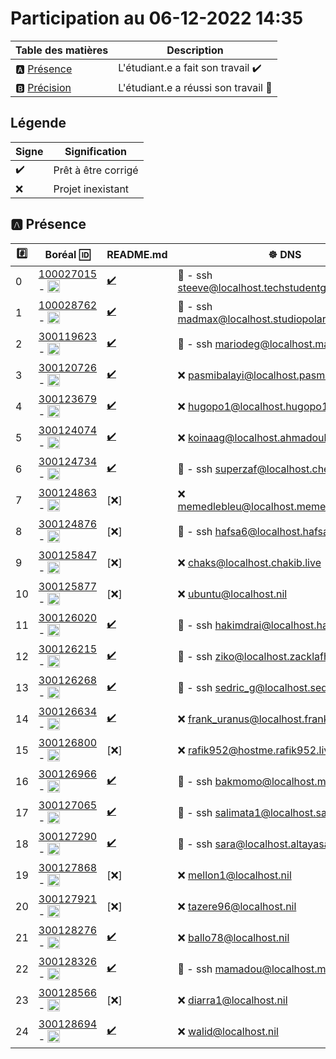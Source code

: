 # Participation au 06-12-2022 14:35

| Table des matières            | Description                                             |
|-------------------------------|---------------------------------------------------------|
| :a: [Présence](#a-présence)   | L'étudiant.e a fait son travail    :heavy_check_mark:   |
| :b: [Précision](#b-précision) | L'étudiant.e a réussi son travail  :tada:               |

## Légende

| Signe              | Signification                 |
|--------------------|-------------------------------|
| :heavy_check_mark: | Prêt à être corrigé           |
| :x:                | Projet inexistant             |

## :a: Présence

|:hash:| Boréal :id:                | README.md   | :wheel_of_dharma: DNS |
|------|----------------------------|-------------|------------------------|
| 0 | [100027015](../100027015) - <image src='https://avatars0.githubusercontent.com/u/97314874?s=460&v=4' width=20 height=20></image> | [:heavy_check_mark:](../100027015/README.md) | :tada: - ssh steeve@localhost.techstudentguide.software |
| 1 | [100028762](../100028762) - <image src='https://avatars0.githubusercontent.com/u/96226008?s=460&v=4' width=20 height=20></image> | [:heavy_check_mark:](../100028762/README.md) | :tada: - ssh madmax@localhost.studiopolaris.games |
| 2 | [300119623](../300119623) - <image src='https://avatars0.githubusercontent.com/u/97314467?s=460&v=4' width=20 height=20></image> | [:heavy_check_mark:](../300119623/README.md) | :tada: - ssh mariodeg@localhost.mariode.tech |
| 3 | [300120726](../300120726) - <image src='https://avatars0.githubusercontent.com/u/105461057?s=460&v=4' width=20 height=20></image> | [:heavy_check_mark:](../300120726/README.md) | :x: pasmibalayi@localhost.pasmibalayi.tech |
| 4 | [300123679](../300123679) - <image src='https://avatars0.githubusercontent.com/u/105458655?s=460&v=4' width=20 height=20></image> | [:heavy_check_mark:](../300123679/README.md) | :x: hugopo1@localhost.hugopo1.tech |
| 5 | [300124074](../300124074) - <image src='https://avatars0.githubusercontent.com/u/97147101?s=460&v=4' width=20 height=20></image> | [:heavy_check_mark:](../300124074/README.md) | :x: koinaag@localhost.ahmadoukoina.tech |
| 6 | [300124734](../300124734) - <image src='https://avatars0.githubusercontent.com/u/94937145?s=460&v=4' width=20 height=20></image> | [:heavy_check_mark:](../300124734/README.md) | :tada: - ssh superzaf@localhost.cherkaoui.tech |
| 7 | [300124863](../300124863) - <image src='https://avatars0.githubusercontent.com/u/97644305?s=460&v=4' width=20 height=20></image> | [:x:] | :x: memedlebleu@localhost.memedlebleu.studio |
| 8 | [300124876](../300124876) - <image src='https://avatars0.githubusercontent.com/u/98238582?s=460&v=4' width=20 height=20></image> | [:x:] | :tada: - ssh hafsa6@localhost.hafsa.tech |
| 9 | [300125847](../300125847) - <image src='https://avatars0.githubusercontent.com/u/97644650?s=460&v=4' width=20 height=20></image> | [:x:] | :x: chaks@localhost.chakib.live |
| 10 | [300125877](../300125877) - <image src='https://avatars0.githubusercontent.com/u/115741457?s=460&v=4' width=20 height=20></image> | [:x:] | :x: ubuntu@localhost.nil |
| 11 | [300126020](../300126020) - <image src='https://avatars0.githubusercontent.com/u/97989532?s=460&v=4' width=20 height=20></image> | [:heavy_check_mark:](../300126020/README.md) | :tada: - ssh hakimdrai@localhost.hakimdrai.tech |
| 12 | [300126215](../300126215) - <image src='https://avatars0.githubusercontent.com/u/97623907?s=460&v=4' width=20 height=20></image> | [:heavy_check_mark:](../300126215/README.md) | :tada: - ssh ziko@localhost.zacklafhel.live |
| 13 | [300126268](../300126268) - <image src='https://avatars0.githubusercontent.com/u/97314948?s=460&v=4' width=20 height=20></image> | [:heavy_check_mark:](../300126268/README.md) | :tada: - ssh sedric_g@localhost.sedricgo.live |
| 14 | [300126634](../300126634) - <image src='https://avatars0.githubusercontent.com/u/97324827?s=460&v=4' width=20 height=20></image> | [:heavy_check_mark:](../300126634/README.md) | :x: frank_uranus@localhost.frankuranus.tech |
| 15 | [300126800](../300126800) - <image src='https://avatars0.githubusercontent.com/u/105135304?s=460&v=4' width=20 height=20></image> | [:x:] | :x: rafik952@hostme.rafik952.live |
| 16 | [300126966](../300126966) - <image src='https://avatars0.githubusercontent.com/u/94937166?s=460&v=4' width=20 height=20></image> | [:heavy_check_mark:](../300126966/README.md) | :tada: - ssh bakmomo@localhost.mbtechno.tech |
| 17 | [300127065](../300127065) - <image src='https://avatars0.githubusercontent.com/u/97314712?s=460&v=4' width=20 height=20></image> | [:heavy_check_mark:](../300127065/README.md) | :tada: - ssh salimata1@localhost.salimatap.live |
| 18 | [300127290](../300127290) - <image src='https://avatars0.githubusercontent.com/u/105463700?s=460&v=4' width=20 height=20></image> | [:heavy_check_mark:](../300127290/README.md) | :tada: - ssh sara@localhost.altayasara.tech |
| 19 | [300127868](../300127868) - <image src='https://avatars0.githubusercontent.com/u/113466237?s=460&v=4' width=20 height=20></image> | [:x:] | :x: mellon1@localhost.nil |
| 20 | [300127921](../300127921) - <image src='https://avatars0.githubusercontent.com/u/106841177?s=460&v=4' width=20 height=20></image> | [:x:] | :x: tazere96@localhost.nil |
| 21 | [300128276](../300128276) - <image src='https://avatars0.githubusercontent.com/u/113144317?s=460&v=4' width=20 height=20></image> | [:heavy_check_mark:](../300128276/README.md) | :x: ballo78@localhost.nil |
| 22 | [300128326](../300128326) - <image src='https://avatars0.githubusercontent.com/u/105472970?s=460&v=4' width=20 height=20></image> | [:heavy_check_mark:](../300128326/README.md) | :tada: - ssh mamadou@localhost.mamadou.tech |
| 23 | [300128566](../300128566) - <image src='https://avatars0.githubusercontent.com/u/101542761?s=460&v=4' width=20 height=20></image> | [:x:] | :x: diarra1@localhost.nil |
| 24 | [300128694](../300128694) - <image src='https://avatars0.githubusercontent.com/u/105947276?s=460&v=4' width=20 height=20></image> | [:heavy_check_mark:](../300128694/README.md) | :x: walid@localhost.nil |
